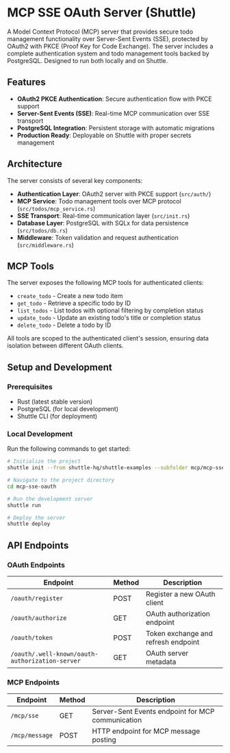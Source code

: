 # MCP SSE OAuth Server (Shuttle)

A Model Context Protocol (MCP) server that provides secure todo management functionality over Server-Sent Events (SSE), protected by OAuth2 with PKCE (Proof Key for Code Exchange). The server includes a complete authentication system and todo management tools backed by PostgreSQL. Designed to run both locally and on Shuttle.

## Features

- **OAuth2 PKCE Authentication**: Secure authentication flow with PKCE support
- **Server-Sent Events (SSE)**: Real-time MCP communication over SSE transport
- **PostgreSQL Integration**: Persistent storage with automatic migrations
- **Production Ready**: Deployable on Shuttle with proper secrets management

## Architecture

The server consists of several key components:

- **Authentication Layer**: OAuth2 server with PKCE support (`src/auth/`)
- **MCP Service**: Todo management tools over MCP protocol (`src/todos/mcp_service.rs`)
- **SSE Transport**: Real-time communication layer (`src/init.rs`)
- **Database Layer**: PostgreSQL with SQLx for data persistence (`src/todos/db.rs`)
- **Middleware**: Token validation and request authentication (`src/middleware.rs`)

## MCP Tools

The server exposes the following MCP tools for authenticated clients:

- `create_todo` - Create a new todo item
- `get_todo` - Retrieve a specific todo by ID
- `list_todos` - List todos with optional filtering by completion status
- `update_todo` - Update an existing todo's title or completion status
- `delete_todo` - Delete a todo by ID

All tools are scoped to the authenticated client's session, ensuring data isolation between different OAuth clients.

## Setup and Development

### Prerequisites

- Rust (latest stable version)
- PostgreSQL (for local development)
- Shuttle CLI (for deployment)

### Local Development

Run the following commands to get started:

```bash
# Initialize the project
shuttle init --from shuttle-hq/shuttle-examples --subfolder mcp/mcp-sse-oauth

# Navigate to the project directory
cd mcp-sse-oauth

# Run the development server
shuttle run

# Deploy the server
shuttle deploy
```

## API Endpoints

### OAuth Endpoints

| Endpoint                                        | Method | Description                         |
| ----------------------------------------------- | ------ | ----------------------------------- |
| `/oauth/register`                               | POST   | Register a new OAuth client         |
| `/oauth/authorize`                              | GET    | OAuth authorization endpoint        |
| `/oauth/token`                                  | POST   | Token exchange and refresh endpoint |
| `/oauth/.well-known/oauth-authorization-server` | GET    | OAuth server metadata               |

### MCP Endpoints

| Endpoint       | Method | Description                                       |
| -------------- | ------ | ------------------------------------------------- |
| `/mcp/sse`     | GET    | Server-Sent Events endpoint for MCP communication |
| `/mcp/message` | POST   | HTTP endpoint for MCP message posting             |
